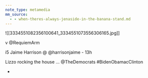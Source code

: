 ```yaml
---
note_type: metamedia
mm_source:
  - - when-theres-always-jenaside-in-the-banana-stand.md
---
```


![[3334551082356100641_3334551073556306165.jpg]]

v @RequiemArm

i5 Jaime Harrison @ @harrisonjaime - 13h

Lizzo rocking the house ... @TheDemocrats
#BidenObamacClinton

-


